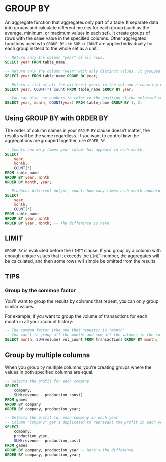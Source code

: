 # GROUP BY
An aggregate function that aggregates only part of a table. It separate data into groups and calculate different metrics for each group (such as the average, minimum, or maximum values in each set).
It create groups of rows with the same value in the specified columns.
Other aggregated functions used with `GROUP BY` like `SUM` or `COUNT` are applied individually for each group instead to the whole set as a unit.
```SQL
-- Return only the column "year" of all rows.
SELECT year FROM table_name;

-- Return only the column "year" with only distinct values. It grouped repeated years into a single row.
SELECT year FROM table_name GROUP BY year;

-- Return a list of all the different years in the set and a counting of how many times did they appear in the set.
SELECT year, COUNT(*) count FROM table_name GROUP BY year;

-- You can also use numbers to refer to the position of the selected columns just like in GROUP BY
SELECT year, month, COUNT(year) FROM table_name GROUP BY 1, 2;
```
## Using GROUP BY with ORDER BY
The order of column names in your `GROUP BY` clause doesn't matter, the results will be the same regardless. If you want to control how the aggregations are grouped together, use `ORDER BY`
```SQL
-- Counts how many times year column has appeard in each month.
SELECT 
	year,
	month,
	COUNT(*)
FROM table_name 
GROUP BY year, month 
ORDER BY month, year;

-- Produces different output, counts how many times each month appeard in each year. 
SELECT 
	year,
	month,
	COUNT(*)
FROM table_name 
GROUP BY year, month 
ORDER BY year, month; -- The difference is here
```
## LIMIT
`GROUP BY` is evaluated before the `LIMIT` clause. If you group by a column with enough unique values that it exceeds the `LIMIT` number, the aggregates will be calculated, and then some rows will simple be omitted from the results.
## TIPS
### Group by the common factor
You'll want to group the results by columns that repeat, you can only group similar values. 

For example, if you want to group the volume of transactions for each month in all your account history:
```SQL
-- The common factor (the one that repeats) is "month"
-- You wan't to group all the months and sum all the valumes in the column "volume"
SELECT month, SUM(volume) vol_count FROM transactions GROUP BY month;
```
## Group by multiple columns
When you group by multiple columns, you're creating groups where the values in both specified columns are equal.
```SQL
-- Selects the profit for each company
SELECT
    company,
    SUM(revenue - production_const)
FROM games
GROUP BY company
ORDER BY company, production_year;

-- Selects the profit for each company in each year
-- Column "company" get's duplicated to represent the profit in each year.
SELECT
	company,
	production_year,
	SUM(revenue - production_cost)
FROM games
GROUP BY company, production_year -- Here's the difference
ORDER BY company, production_year;
```
